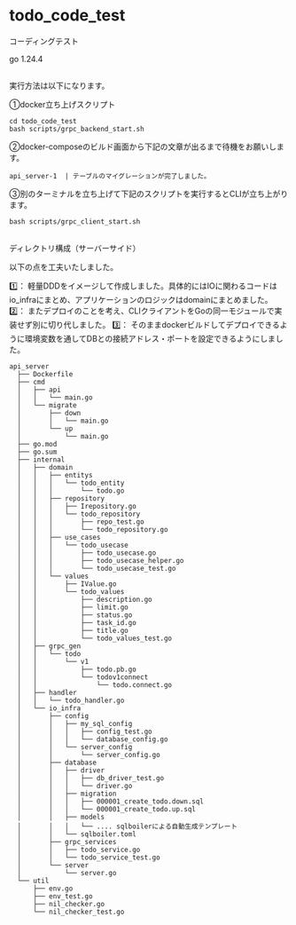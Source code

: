 # todo_code_test
コーディングテスト

go 1.24.4


##

実行方法は以下になります。

①docker立ち上げスクリプト
```
cd todo_code_test
bash scripts/grpc_backend_start.sh
```

②docker-composeのビルド画面から下記の文章が出るまで待機をお願いします。
```
api_server-1  | テーブルのマイグレーションが完了しました。
```

③別のターミナルを立ち上げて下記のスクリプトを実行するとCLIが立ち上がります。

```
bash scripts/grpc_client_start.sh
```
##



ディレクトリ構成（サーバーサイド）

以下の点を工夫いたしました。

1️⃣： 軽量DDDをイメージして作成しました。具体的にはIOに関わるコードはio_infraにまとめ、アプリケーションのロジックはdomainにまとめました。
2️⃣： またデプロイのことを考え、CLIクライアントをGoの同一モジュールで実装せず別に切り代しました。
3️⃣： そのままdockerビルドしてデプロイできるように環境変数を通してDBとの接続アドレス・ポートを設定できるようにしました。

```
api_server
  ├── Dockerfile
  ├── cmd
  │   ├── api
  │   │   └── main.go
  │   └── migrate
  │       ├── down
  │       │   └── main.go
  │       └── up
  │           └── main.go
  ├── go.mod
  ├── go.sum
  ├── internal
  │   ├── domain
  │   │   ├── entitys
  │   │   │   └── todo_entity
  │   │   │       └── todo.go
  │   │   ├── repository
  │   │   │   ├── Irepository.go
  │   │   │   └── todo_repository
  │   │   │       ├── repo_test.go
  │   │   │       └── todo_repository.go
  │   │   ├── use_cases
  │   │   │   └── todo_usecase
  │   │   │       ├── todo_usecase.go
  │   │   │       ├── todo_usecase_helper.go
  │   │   │       └── todo_usecase_test.go
  │   │   └── values
  │   │       ├── IValue.go
  │   │       └── todo_values
  │   │           ├── description.go
  │   │           ├── limit.go
  │   │           ├── status.go
  │   │           ├── task_id.go
  │   │           ├── title.go
  │   │           └── todo_values_test.go
  │   ├── grpc_gen
  │   │   └── todo
  │   │       └── v1
  │   │           ├── todo.pb.go
  │   │           └── todov1connect
  │   │               └── todo.connect.go
  │   ├── handler
  │   │   └── todo_handler.go
  │   └── io_infra
  │       ├── config
  │       │   ├── my_sql_config
  │       │   │   ├── config_test.go
  │       │   │   └── database_config.go
  │       │   └── server_config
  │       │       └── server_config.go
  │       ├── database
  │       │   ├── driver
  │       │   │   ├── db_driver_test.go
  │       │   │   └── driver.go
  │       │   ├── migration
  │       │   │   ├── 000001_create_todo.down.sql
  │       │   │   └── 000001_create_todo.up.sql
  │       │   ├── models
  │       │   │   └── .... sqlboilerによる自動生成テンプレート
  │       │   └── sqlboiler.toml
  │       ├── grpc_services
  │       │   ├── todo_service.go
  │       │   └── todo_service_test.go
  │       └── server
  │           └── server.go
  └── util
      ├── env.go
      ├── env_test.go
      ├── nil_checker.go
      └── nil_checker_test.go
```



